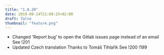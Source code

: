 ```yaml
---
title: "1.8.20"
date: 2019-08-14T21:09:25+02:00
draft: false
thumbnail: "feature.png"
---
```


*   Changed 'Report bug' to open the Gitlab issues page instead of an email
    See !201
*   Updated Czech translation
    Thanks to Tomáš Tihlařík
    See !200 !199

